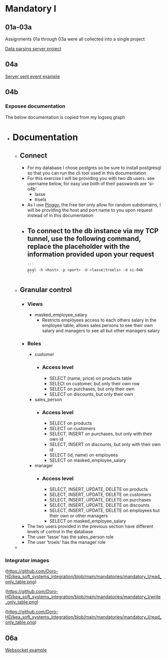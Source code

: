 # Mandatory I

## 01a-03a
Assignments 01a through 03a were all collected into a single project

[Data parsing server project](https://github.com/Doro-HD/kea_soft_systems_integration/tree/main/assignments/01a-03a._Data_parsing_server)

## 04a

[Server sent event example](https://github.com/Doro-HD/kea_soft_systems_integration/tree/main/13._Server-sent_event)

## 04b

### Exposee documentation
The below documentation is copied from my logseq graph

- # Documentation
	- ## Connect
		- For my database I chose postgres so be sure to install postgresql so that you can run the cli tool used in this documentation
		- For this exercise I will be providing you with two db users. see username below, for easy use both of their passwords are 'si-o4b'
			- lasse
			- troels
		- As I use [Pinggy](https://pinggy.io), the free tier only allow for random subdomains, I will be providing the host and port name to you upon request instead of in this documentation
		- To connect to the db instance via my TCP tunnel, use the following command, replace the placeholder with the information provided upon your request
			-
			  ```
			  psql -h <host> -p <port> -U <lasse|troels> -d si-04b
			  ```
	- ## Granular control
		- ### Views
			- masked_employee_salary
				- Restricts employees access to each others salary in the employee table, allows sales persons to see their own salary and managers to see all but other managers salary
		- ### Roles
			- customer
				- ### Access level
					- SELECT (name, price) on products table
					- SELECt on customer, but only their own row
					- SELECT on purchases, but only their own
					- SELECT on discounts, but only their own
			- sales_person
				- ### Access level
					- SELECT on products
					- SELECT on customers
					- SELECT, INSERT on purchases, but only with their own id
					- SELECT, INSERT on discounts, but only with their own id
					- SELECT (id, name) on employees
					- SELECT on masked_employee_salary
			- manager
				- ### Access level
					- SELECT, INSERT, UPDATE, DELETE on products
					- SELECT, INSERT, UPDATE, DELETE on customers
					- SELECT, INSERT, UPDATE, DELETE on purchases
					- SELECT, INSERT, UPDATE, DELETE on discounts
					- SELECT, INSERT, UPDATE, DELETE on employees but their own or other managers
					- SELECT on masked_employee_salary
		- The two users provided in the previous section have different levels of control in the database
		- The user 'lasse' has the sales_person role
		- The user 'troels' has the manager role
	-

### Integrator images

(https://github.com/Doro-HD/kea_soft_systems_integration/blob/main/mandatories/mandatory_I/read_only_table.png)

(https://github.com/Doro-HD/kea_soft_systems_integration/blob/main/mandatories/mandatory_I/write_only_table.png)

(https://github.com/Doro-HD/kea_soft_systems_integration/blob/main/mandatories/mandatory_I/read_only_table.png)


## 06a

[Websocket example](https://github.com/Doro-HD/kea_soft_systems_integration/tree/main/14._Websocket/01._node)

